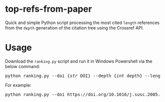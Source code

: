 # top-refs-from-paper
Quick and simple Python script processing the most cited `length` references from the `depth` generation of the citation tree using the Crossref API.

# Usage
Download the `ranking.py` script and run it in Windows Powershell via the below command:
<pre>
python ranking.py --doi {<i>str</i> DOI} --depth {<i>int</i> depth} --length {<i>int</i> length}
</pre>
For example:
<pre>
python ranking.py --doi https://doi.org/10.1016/j.susc.2005.05.030 --depth 3 --length 100
</pre>

